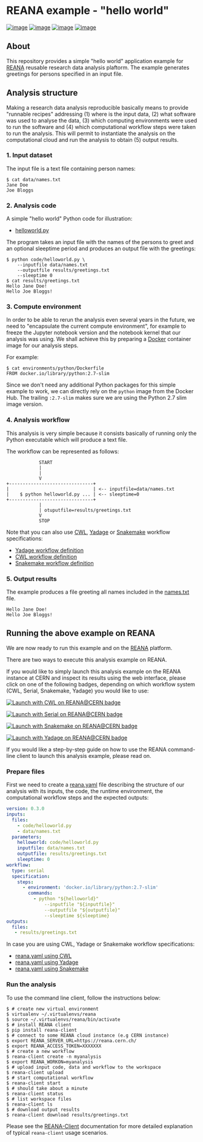 # REANA example - "hello world"

[![image](https://github.com/reanahub/reana-demo-helloworld/workflows/CI/badge.svg)](https://github.com/reanahub/reana-demo-helloworld/actions)
[![image](https://img.shields.io/badge/discourse-forum-blue.svg)](https://forum.reana.io)
[![image](https://img.shields.io/github/license/reanahub/reana-demo-helloworld.svg)](https://github.com/reanahub/reana-demo-helloworld/blob/master/LICENSE)
[![image](https://www.reana.io/static/img/badges/launch-on-reana-at-cern.svg)](https://reana.cern.ch/launch?url=https%3A%2F%2Fgithub.com%2Freanahub%2Freana-demo-helloworld&specification=reana.yaml&name=reana-demo-helloworld)

## About

This repository provides a simple "hello world" application example for
[REANA](http://www.reanahub.io/) reusable research data analysis plaftorm. The example
generates greetings for persons specified in an input file.

## Analysis structure

Making a research data analysis reproducible basically means to provide "runnable
recipes" addressing (1) where is the input data, (2) what software was used to analyse
the data, (3) which computing environments were used to run the software and (4) which
computational workflow steps were taken to run the analysis. This will permit to
instantiate the analysis on the computational cloud and run the analysis to obtain (5)
output results.

### 1. Input dataset

The input file is a text file containing person names:

```console
$ cat data/names.txt
Jane Doe
Joe Bloggs
```

### 2. Analysis code

A simple "hello world" Python code for illustration:

- [helloworld.py](code/helloworld.py)

The program takes an input file with the names of the persons to greet and an optional
sleeptime period and produces an output file with the greetings:

```console
$ python code/helloworld.py \
    --inputfile data/names.txt
    --outputfile results/greetings.txt
    --sleeptime 0
$ cat results/greetings.txt
Hello Jane Doe!
Hello Joe Bloggs!
```

### 3. Compute environment

In order to be able to rerun the analysis even several years in the future, we need to
"encapsulate the current compute environment", for example to freeze the Jupyter notebook
version and the notebook kernel that our analysis was using. We shall achieve this by
preparing a [Docker](https://www.docker.com/) container image for our analysis steps.

For example:

```console
$ cat environments/python/Dockerfile
FROM docker.io/library/python:2.7-slim
```

Since we don't need any additional Python packages for this simple example to work, we
can directly rely on the `python` image from the Docker Hub. The trailing `:2.7-slim`
makes sure we are using the Python 2.7 slim image version.

### 4. Analysis workflow

This analysis is very simple because it consists basically of running only the Python
executable which will produce a text file.

The workflow can be represented as follows:

```console
            START
            |
            |
            V
+-------------------------------+
|                               | <-- inputfile=data/names.txt
|    $ python helloworld.py ... | <-- sleeptime=0
+-------------------------------+
            |
            | otuputfile=results/greetings.txt
            V
            STOP
```

Note that you can also use [CWL](http://www.commonwl.org/v1.0/),
[Yadage](https://github.com/diana-hep/yadage) or [Snakemake](https://snakemake.github.io)
workflow specifications:

- [Yadage workflow definition](workflow/yadage/workflow.yaml)
- [CWL workflow definition](workflow/cwl/helloworld.cwl)
- [Snakemake workflow definition](workflow/snakemake/Snakefile)

### 5. Output results

The example produces a file greeting all names included in the
[names.txt](data/names.txt) file.

```text
Hello Jane Doe!
Hello Joe Bloggs!
```

## Running the above example on REANA

We are now ready to run this example and on the [REANA](http://www.reana.io/) platform.

There are two ways to execute this analysis example on REANA.

If you would like to simply launch this analysis example on the REANA instance at CERN
and inspect its results using the web interface, please click on one of the following
badges, depending on which workflow system (CWL, Serial, Snakemake, Yadage) you would
like to use:

[![Launch with CWL on REANA@CERN badge](https://www.reana.io/static/img/badges/launch-with-cwl-on-reana-at-cern.svg)](https://reana.cern.ch/launch?url=https%3A%2F%2Fgithub.com%2Freanahub%2Freana-demo-helloworld&specification=reana-cwl.yaml&name=reana-demo-helloworld-cwl)

[![Launch with Serial on REANA@CERN badge](https://www.reana.io/static/img/badges/launch-with-serial-on-reana-at-cern.svg)](https://reana.cern.ch/launch?url=https%3A%2F%2Fgithub.com%2Freanahub%2Freana-demo-helloworld&specification=reana.yaml&name=reana-demo-helloworld-serial)

[![Launch with Snakemake on REANA@CERN badge](https://www.reana.io/static/img/badges/launch-with-snakemake-on-reana-at-cern.svg)](https://reana.cern.ch/launch?url=https%3A%2F%2Fgithub.com%2Freanahub%2Freana-demo-helloworld&specification=reana-snakemake.yaml&name=reana-demo-helloworld-snakemake)

[![Launch with Yadage on REANA@CERN badge](https://www.reana.io/static/img/badges/launch-with-yadage-on-reana-at-cern.svg)](https://reana.cern.ch/launch?url=https%3A%2F%2Fgithub.com%2Freanahub%2Freana-demo-helloworld&specification=reana-yadage.yaml&name=reana-demo-helloworld-yadage)

If you would like a step-by-step guide on how to use the REANA command-line client to
launch this analysis example, please read on.

### Prepare files

First we need to create a [reana.yaml](reana.yaml) file describing the structure of our
analysis with its inputs, the code, the runtime environment, the computational workflow
steps and the expected outputs:

```yaml
version: 0.3.0
inputs:
  files:
    - code/helloworld.py
    - data/names.txt
  parameters:
    helloworld: code/helloworld.py
    inputfile: data/names.txt
    outputfile: results/greetings.txt
    sleeptime: 0
workflow:
  type: serial
  specification:
    steps:
      - environment: 'docker.io/library/python:2.7-slim'
        commands:
          - python "${helloworld}"
              --inputfile "${inputfile}"
              --outputfile "${outputfile}"
              --sleeptime ${sleeptime}
outputs:
  files:
   - results/greetings.txt
```

In case you are using CWL, Yadage or Snakemake workflow specifications:

- [reana.yaml using CWL](reana-cwl.yaml)
- [reana.yaml using Yadage](reana-yadage.yaml)
- [reana.yaml using Snakemake](reana-snakemake.yaml)

### Run the analysis

To use the command line client, follow the instructions below:

```console
$ # create new virtual environment
$ virtualenv ~/.virtualenvs/reana
$ source ~/.virtualenvs/reana/bin/activate
$ # install REANA client
$ pip install reana-client
$ # connect to some REANA cloud instance (e.g CERN instance)
$ export REANA_SERVER_URL=https://reana.cern.ch/
$ export REANA_ACCESS_TOKEN=XXXXXXX
$ # create a new workflow
$ reana-client create -n myanalysis
$ export REANA_WORKON=myanalysis
$ # upload input code, data and workflow to the workspace
$ reana-client upload
$ # start computational workflow
$ reana-client start
$ # should take about a minute
$ reana-client status
$ # list workspace files
$ reana-client ls
$ # download output results
$ reana-client download results/greetings.txt
```

Please see the [REANA-Client](https://reana-client.readthedocs.io/) documentation for
more detailed explanation of typical `reana-client` usage scenarios.
